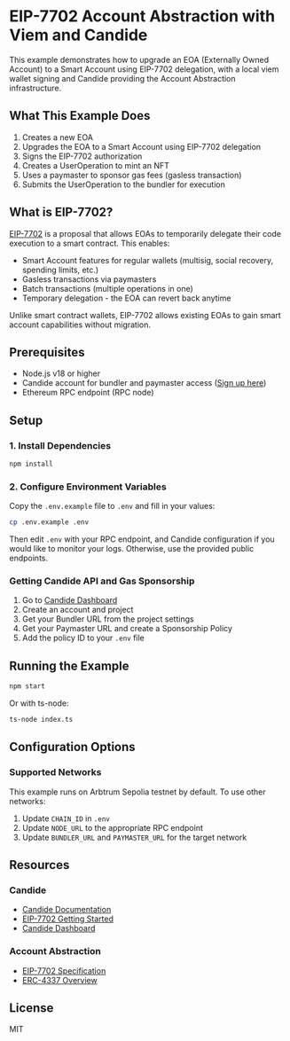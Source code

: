 # EIP-7702 Account Abstraction with Viem and Candide

This example demonstrates how to upgrade an EOA (Externally Owned Account) to a Smart Account using EIP-7702 delegation, with a local viem wallet signing and Candide providing the Account Abstraction infrastructure.

## What This Example Does

1. Creates a new EOA
2. Upgrades the EOA to a Smart Account using EIP-7702 delegation
3. Signs the EIP-7702 authorization
4. Creates a UserOperation to mint an NFT
5. Uses a paymaster to sponsor gas fees (gasless transaction)
6. Submits the UserOperation to the bundler for execution

## What is EIP-7702?

[EIP-7702](https://eips.ethereum.org/EIPS/eip-7702) is a proposal that allows EOAs to temporarily delegate their code execution to a smart contract. This enables:

- Smart Account features for regular wallets (multisig, social recovery, spending limits, etc.)
- Gasless transactions via paymasters
- Batch transactions (multiple operations in one)
- Temporary delegation - the EOA can revert back anytime

Unlike smart contract wallets, EIP-7702 allows existing EOAs to gain smart account capabilities without migration.

## Prerequisites

- Node.js v18 or higher
- Candide account for bundler and paymaster access ([Sign up here](https://dashboard.candide.dev))
- Ethereum RPC endpoint (RPC node)

## Setup

### 1. Install Dependencies

```bash
npm install
```

### 2. Configure Environment Variables

Copy the `.env.example` file to `.env` and fill in your values:

```bash
cp .env.example .env
```

Then edit `.env` with your RPC endpoint, and Candide configuration if you would like to monitor your logs. Otherwise, use the provided public endpoints. 

### Getting Candide API and Gas Sponsorship

1. Go to [Candide Dashboard](https://dashboard.candide.dev)
2. Create an account and project
3. Get your Bundler URL from the project settings
4. Get your Paymaster URL and create a Sponsorship Policy
5. Add the policy ID to your `.env` file

## Running the Example

```bash
npm start
```

Or with ts-node:

```bash
ts-node index.ts
```

## Configuration Options

### Supported Networks

This example runs on Arbtrum Sepolia testnet by default. To use other networks:

1. Update `CHAIN_ID` in `.env`
2. Update `NODE_URL` to the appropriate RPC endpoint
3. Update `BUNDLER_URL` and `PAYMASTER_URL` for the target network

## Resources

### Candide
- [Candide Documentation](https://docs.candide.dev/)
- [EIP-7702 Getting Started](https://docs.candide.dev/wallet/guides/getting-started-eip-7702/)
- [Candide Dashboard](https://dashboard.candide.dev)

### Account Abstraction
- [EIP-7702 Specification](https://eips.ethereum.org/EIPS/eip-7702)
- [ERC-4337 Overview](https://eips.ethereum.org/EIPS/eip-4337)

## License

MIT
